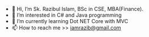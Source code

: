 - 👋 Hi, I’m  Sk. Razibul Islam, BSc in CSE, MBA(Finance).
- 👀 I’m interested in C# and Java programming
- 🌱 I’m currently learning Dot NET Core with MVC
- 📫 How to reach me >>  iamrazib@gmail.com
